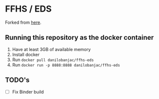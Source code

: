# FFHS / EDS
Forked from [here](https://github.com/mikhailklassen/Mining-the-Social-Web-3rd-Edition).

## Running this repository as the docker container
1. Have at least 3GB of available memory
2. Install docker
3. Run `docker pull danilobanjac/ffhs-eds`
4. Run `docker run -p 8888:8888 danilobanjac/ffhs-eds`

## TODO's
- [ ] Fix Binder build
